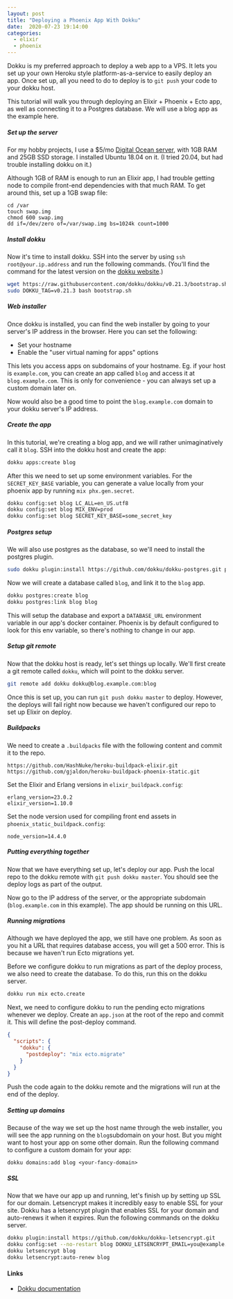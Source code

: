```yaml
---
layout: post
title: "Deploying a Phoenix App With Dokku"
date:  2020-07-23 19:14:00
categories:
  - elixir
  - phoenix
---
```


Dokku is my preferred approach
to deploy a web app to a VPS.
It lets you set up your own
Heroku style platform-as-a-service
to easily deploy an app.
Once set up,
all you need to do to deploy
is to `git push` your code to your dokku host.

This tutorial will walk you through
deploying an Elixir + Phoenix + Ecto app,
as well as connecting it to a Postgres database.
We will use a blog app as the example here.

##### Set up the server

For my hobby projects,
I use a $5/mo
[Digital Ocean server](https://m.do.co/c/863244c8a721),
with 1GB RAM and 25GB SSD storage.
I installed Ubuntu 18.04 on it.
(I tried 20.04, but had trouble installing dokku on it.)

Although 1GB of RAM is enough to run an Elixir app,
I had trouble getting node to compile front-end dependencies
with that much RAM.
To get around this, set up a 1GB swap file:

```
cd /var
touch swap.img
chmod 600 swap.img
dd if=/dev/zero of=/var/swap.img bs=1024k count=1000
```

##### Install dokku

Now it's time to install dokku.
SSH into the server by using `ssh root@your.ip.address`
and run the following commands.
(You'll find the command for the latest version on the
[dokku website](http://dokku.viewdocs.io/dokku/).)

```bash
wget https://raw.githubusercontent.com/dokku/dokku/v0.21.3/bootstrap.sh
sudo DOKKU_TAG=v0.21.3 bash bootstrap.sh
```

##### Web installer

Once dokku is installed,
you can find the web installer
by going to your server's IP address in the browser.
Here you can set the following:

- Set your hostname
- Enable the "user virtual naming for apps" options

This lets you access apps on subdomains of your hostname.
Eg. if your host is `example.com`,
you can create an app called `blog`
and access it at `blog.example.com`.
This is only for convenience -
you can always set up a custom domain later on.

Now would also be a good time to point
the `blog.example.com` domain to your dokku server's IP address.

##### Create the app

In this tutorial, we're creating a blog app,
and we will rather unimaginatively call it `blog`.
SSH into the dokku host and create the app:

```bash
dokku apps:create blog
```

After this we need to set up some environment variables.
For the `SECRET_KEY_BASE` variable,
you can generate a value locally from your phoenix app
by running `mix phx.gen.secret`.

```bash
dokku config:set blog LC_ALL=en_US.utf8
dokku config:set blog MIX_ENV=prod
dokku config:set blog SECRET_KEY_BASE=some_secret_key
```

##### Postgres setup

We will also use postgres as the database,
so we'll need to install the postgres plugin.

```bash
sudo dokku plugin:install https://github.com/dokku/dokku-postgres.git postgres
```

Now we will create a database called `blog`,
and link it to the `blog` app.

```bash
dokku postgres:create blog
dokku postgres:link blog blog
```

This will setup the database
and export a `DATABASE_URL` environment variable
in our app's docker container.
Phoenix is by default
configured to look for this env variable,
so there's nothing to change in our app.

##### Setup git remote

Now that the dokku host is ready,
let's set things up locally.
We'll first create a git remote called `dokku`,
which will point to the dokku server.

```bash
git remote add dokku dokku@blog.example.com:blog
```

Once this is set up,
you can run `git push dokku master` to deploy.
However, the deploys will fail right now
because we haven't configured our repo
to set up Elixir on deploy.

##### Buildpacks

We need to create a `.buildpacks` file
with the following content
and commit it to the repo.

```
https://github.com/HashNuke/heroku-buildpack-elixir.git
https://github.com/gjaldon/heroku-buildpack-phoenix-static.git
```

Set the Elixir and Erlang versions in `elixir_buildpack.config`:

```
erlang_version=23.0.2
elixir_version=1.10.0
```

Set the node version
used for compiling front end assets
in `phoenix_static_buildpack.config`:

```
node_version=14.4.0
```

##### Putting everything together

Now that we have everything set up,
let's deploy our app.
Push the local repo to the dokku remote
with `git push dokku master`.
You should see the deploy logs
as part of the output.

Now go to the IP address of the server,
or the appropriate subdomain
(`blog.example.com` in this example).
The app should be running on this URL.

##### Running migrations

Although we have deployed the app,
we still have one problem.
As soon as you hit a URL
that requires database access,
you will get a 500 error.
This is because we haven't run Ecto migrations yet.

Before we configure dokku
to run migrations as part of the deploy process,
we also need to create the database.
To do this, run this on the dokku server.

```bash
dokku run mix ecto.create
```

Next, we need to configure dokku
to run the pending ecto migrations
whenever we deploy.
Create an `app.json` at the root of the repo
and commit it.
This will define the post-deploy command.

```json
{
  "scripts": {
    "dokku": {
      "postdeploy": "mix ecto.migrate"
    }
  }
}
```

Push the code again to the dokku remote
and the migrations will run at the end of the deploy.

##### Setting up domains

Because of the way we set up the host name
through the web installer,
you will see the app running
on the `blog`subdomain on your host.
But you might want to host your app
on some other domain.
Run the following command
to configure a custom domain for your app:

```
dokku domains:add blog <your-fancy-domain>
```

##### SSL

Now that we have our app up and running,
let's finish up by setting up SSL for our domain.
Letsencrypt makes it incredibly easy
to enable SSL for your site.
Dokku has a letsencrypt plugin
that enables SSL for your domain
and auto-renews it when it expires.
Run the following commands
on the dokku server.


```bash
dokku plugin:install https://github.com/dokku/dokku-letsencrypt.git
dokku config:set --no-restart blog DOKKU_LETSENCRYPT_EMAIL=you@example.com
dokku letsencrypt blog
dokku letsencrypt:auto-renew blog
```

#### Links

- [Dokku documentation](http://dokku.viewdocs.io/dokku/getting-started/installation/)


